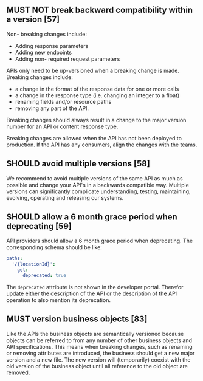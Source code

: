 ## MUST NOT break backward compatibility within a version [57]

Non- breaking changes include:

- Adding response parameters
- Adding new endpoints
- Adding non- required request parameters

APIs only need to be up-versioned when a breaking change is made. Breaking changes include:

- a change in the format of the response data for one or more calls
- a change in the response type (i.e. changing an integer to a float)
- renaming fields and/or resource paths
- removing any part of the API.

Breaking changes should always result in a change to the major version number for an API or content response type.

Breaking changes are allowed when the API has not been deployed to production. If the API has any consumers, align the changes with the teams.

## SHOULD avoid multiple versions [58]

We recommend to avoid multiple versions of the same API as much as possible and change your API's in a backwards compatible way. Multiple versions can significantly complicate understanding, testing, maintaining, evolving, operating and releasing our systems.

## SHOULD allow a 6 month grace period when deprecating [59]

API providers should allow a 6 month grace period when deprecating.
The corresponding schema should be like:

```yaml
paths:
  '/{locationId}':
    get:
      deprecated: true
```

The `deprecated` attribute is not shown in the developer portal. Therefor update either the description of the API or the description of the API operation to also mention its deprecation.

## MUST version business objects [83]

Like the APIs the business objects are semantically versioned because objects can be referred to from any number of other business objects and API specifications. This means when breaking changes, such as renaming or removing attributes are introduced, the business should get a new major version and a new file. The new version will (temporarily) coexist with the old version of the business object until all reference to the old object are removed.
